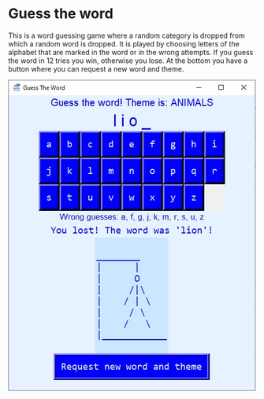 # Guess the word #

This is a word guessing game where a random category is dropped from which a random word is dropped.
It is played by choosing letters of the alphabet that are marked in the word or in the wrong attempts.
If you guess the word in 12 tries you win, otherwise you lose.
At the bottom you have a button where you can request a new word and theme.

![Guess the word](Guess_the_word.jpg "Guess the word")

